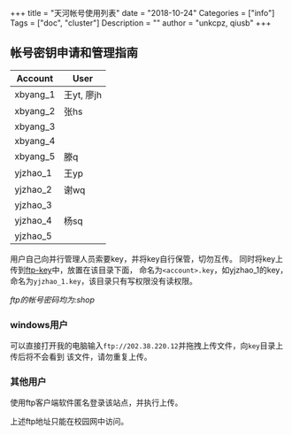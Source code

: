 +++
title = "天河帐号使用列表"
date = "2018-10-24"
Categories = ["info"]
Tags = ["doc", "cluster"]
Description = ""
author = "unkcpz, qiusb"
+++

## 帐号密钥申请和管理指南

| Account  | User       |
|----------|------------|
| xbyang_1 | 王yt, 廖jh |
| xbyang_2 | 张hs       |
| xbyang_3 |            |
| xbyang_4 |            |
| xbyang_5 | 滕q        |
| yjzhao_1 | 王yp       |
| yjzhao_2 | 谢wq       |
| yjzhao_3 |            |
| yjzhao_4 | 杨sq       |
| yjzhao_5 |            |

用户自己向并行管理人员索要key，并将key自行保管，切勿互传。
同时将key上传到[ftp-key](ftp://202.38.220.12/key)中，放置在该目录下面，
命名为`<account>.key`，如yjzhao_1的key，
命名为`yjzhao_1.key`，该目录只有写权限没有读权限。

*ftp的帐号密码均为:shop*

### windows用户
可以直接打开我的电脑输入`ftp://202.38.220.12`并拖拽上传文件，向`key`目录上传后将不会看到
该文件，请勿重复上传。

### 其他用户
使用ftp客户端软件匿名登录该站点，并执行上传。

上述ftp地址只能在校园网中访问。
